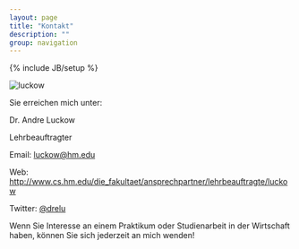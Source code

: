 ```yaml
---
layout: page
title: "Kontakt"
description: ""
group: navigation
---
```

{% include JB/setup %}

![luckow](http://www.gravatar.com/avatar/be9bc72912bcc907eb297d55c6ef4e99.png?s=200)

Sie erreichen mich unter:

Dr. Andre Luckow

Lehrbeauftragter

Email: <luckow@hm.edu>

Web: <http://www.cs.hm.edu/die_fakultaet/ansprechpartner/lehrbeauftragte/luckow>

Twitter: [@drelu](http://twitter.com/drelu)

Wenn Sie Interesse an einem Praktikum oder Studienarbeit in der Wirtschaft haben, können Sie sich jederzeit an mich wenden!

